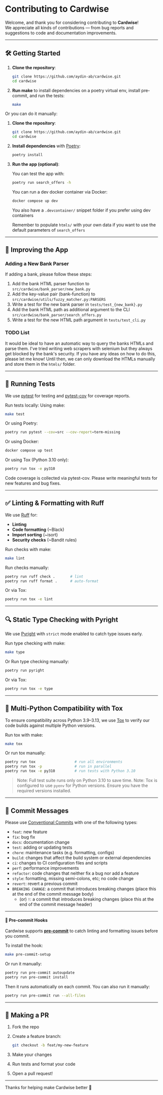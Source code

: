 # Contributing to Cardwise

Welcome, and thank you for considering contributing to **Cardwise**!  
We appreciate all kinds of contributions — from bug reports and suggestions to code and documentation improvements.

---

## 🛠️ Getting Started

1. **Clone the repository**:
   ```bash
   git clone https://github.com/aydin-ab/cardwise.git
   cd cardwise
    ```
    
2. **Run make** to install dependencies on a poetry virtual env, install pre-commit, and run the tests:
   ```bash
   make
   ```

Or you can do it manually:
1. **Clone the repository**:
   ```bash
   git clone https://github.com/aydin-ab/cardwise.git
   cd cardwise
    ```

2. **Install dependencies** with [Poetry](https://python-poetry.org/docs/#installation):

   ```bash
   poetry install
   ```

3. **Run the app (optional)**:

    You can test the app with:
    ```bash
    poetry run search_offers -h
    ```

    You can run a dev docker container via Docker:

   ```bash
   docker compose up dev
   ```

   You also have a `.devcontainer/` snippet folder if you prefer using dev containers

   Remember to populate `htmls/` with your own data if you want to use the default parameters of `search_offers`

---

## 🔨 Improving the App
### Adding a New Bank Parser
If adding a bank, please follow these steps:
1. Add the bank HTML parser function to `src/cardwise/bank_parser/new_bank.py`
2. Add the key-value pair (bank-function) to `src/cardwise/utils/fuzzy_matcher.py:PARSERS`
3. Write a test for the new bank parser in `tests/test_{new_bank}.py`
4. Add the bank HTML path as additional argument to the CLI `src/cardwise/bank_parser/search_offers.py`
5. Write a test for the new HTML path argument in `tests/test_cli.py`


### TODO List
It would be ideal to have an automatic way to query the banks HTMLs and parse them.
I've tried writing web scrapers with selenium but they always get blocked by the bank's security.
If you have any ideas on how to do this, please let me know!
Until then, we can only download the HTMLs manually and store them in the `htmls/` folder.

---

## 🧪 Running Tests

We use [pytest](https://docs.pytest.org/en/stable/getting-started.html) for testing and [pytest-cov](https://pytest-cov.readthedocs.io/en/latest/readme.html) for coverage reports.

Run tests locally:
Using make:
```bash
make test
```
Or using Poetry:

```bash
poetry run pytest --cov=src --cov-report=term-missing
```

Or using Docker:

```bash
docker compose up test
```

Or using Tox (Python 3.10 only):
```bash
poetry run tox -e py310
```

Code coverage is collected via pytest-cov. Please write meaningful tests for new features and bug fixes.


---

## ✅ **Linting & Formatting with Ruff**

We use [Ruff](https://docs.astral.sh/ruff/installation/) for:

* **Linting**
* **Code formatting** (~Black)
* **Import sorting** (~isort)
* **Security checks** (~Bandit rules)

Run checks with make:

```bash
make lint
```

Run checks manually:

```bash
poetry run ruff check .       # lint
poetry run ruff format .      # auto-format
```

Or via Tox:

```bash
poetry run tox -e lint
```

---

## 🔍 **Static Type Checking with Pyright**

We use [Pyright](https://github.com/microsoft/pyright) with `strict` mode enabled to catch type issues early.

Run type checking with make:
```bash
make type
```

Or Run type checking manually:

```bash
poetry run pyright
```

Or via Tox:

```bash
poetry run tox -e type
```

---

## 🧪 **Multi-Python Compatibility with Tox**

To ensure compatibility across Python 3.9–3.13, we use [Tox](https://tox.readthedocs.io/) to verify our code builds against multiple Python versions.

Run tox with make:
```bash
make tox
```

Or run tox manually:

```bash
poetry run tox                  # run all environments
poetry run tox -p               # run in parallel
poetry run tox -e py310         # run tests with Python 3.10
```

> Note: Full test suite runs only on Python 3.10 to save time.
> Note: Tox is configured to use `pyenv` for Python versions. Ensure you have the required versions installed.

---

## 📝 Commit Messages

Please use [Conventional Commits](https://www.conventionalcommits.org/) with one of the following types:

* `feat`: new feature
* `fix`: bug fix
* `docs`: documentation change
* `test`: adding or updating tests
* `chore`: maintenance tasks (e.g. formatting, configs)
* `build`: changes that affect the build system or external dependencies
* `ci`: changes to CI configuration files and scripts
* `perf`: performance improvements
* `refactor`: code changes that neither fix a bug nor add a feature
* `style`: formatting, missing semi-colons, etc; no code change
* `revert`: revert a previous commit
* `BREAKING CHANGE`: a commit that introduces breaking changes (place this at the end of the commit message body)
    * (or) `!`: a commit that introduces breaking changes (place this at the end of the commit message header)

---

#### 🔄 **Pre-commit Hooks**

Cardwise supports [**pre-commit**](https://pre-commit.com/) to catch linting and formatting issues before you commit.

To install the hook:

```bash
make pre-commit-setup
```

Or run it manually:

```bash
poetry run pre-commit autoupdate
poetry run pre-commit install
```

Then it runs automatically on each commit. You can also run it manually:

```bash
poetry run pre-commit run --all-files
```

---


## 🚀 Making a PR

1. Fork the repo
2. Create a feature branch:

   ```bash
   git checkout -b feat/my-new-feature
   ```
3. Make your changes
4. Run tests and format your code
5. Open a pull request!

---

Thanks for helping make Cardwise better 💜
